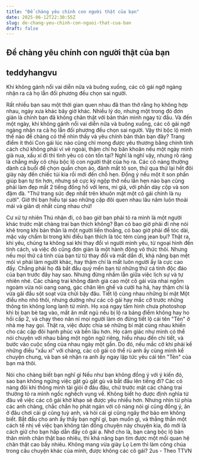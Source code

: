 ```yaml
---
title: "Để chàng yêu chính con người thật của bạn"
date: 2025-06-12T22:30:55Z
slug: de-chang-yeu-chinh-con-nguoi-that-cua-ban
draft: false
---
```


## Để chàng yêu chính con người thật của bạn

## teddyhangvu

Khi không gánh nổi vai diễn nữa và buông xuống, các cô gái ngỡ ngàng nhận ra cả họ lẫn đối phương đều chọn sai người.

Rất nhiều bạn sau một thời gian quen nhau đã than thở rằng họ không hợp nhau, ngày xưa khác bây giờ khác. Nhiều lý do, nhưng một trong đó đơn giản là chính bạn đã không chân thật với bản thân mình ngay từ đầu. Và đến một ngày, khi không gánh nổi vai diễn nữa và buông xuống, các cô gái ngỡ ngàng nhận ra cả họ lẫn đối phương đều chọn sai người.
Vậy thì bộc lộ mình thế nào để chàng có thể nhìn thấy và yêu chính bản thân bạn đây?
Trang điểm ít thôi
Con gái lúc nào cũng chỉ mong được yêu thương bằng chính tính cách chứ không phải vì vẻ ngoài, thậm chí họ băn khoăn nếu một ngày mình già nua, xấu xí đi thì tình yêu có còn tồn tại? Nghĩ là nghĩ vậy, nhưng rõ ràng là chẳng mấy cô chịu bộc lộ con người thật của họ ra. 
Các cô nàng thường dành cả buổi để chọn quần chọn áo, đánh mắt tô son, thử qua thử lại hết đôi giày này đến chiếc túi kia rồi mới đến chỗ hẹn. Đồng ý nếu một ít son phấn giúp bạn tự tin hơn, nhưng sẽ cực kỳ ngộp thở nếu lần hẹn nào bạn cũng phải làm đẹp mất 2 tiếng đồng hồ với lens, mi giả, với phấn dày cộp và son đậm đà. 
"Thứ trang sức đẹp nhất trên khuôn mặt một cô gái chính là nụ cười". Giờ thì bạn hiểu tại sao những cặp đôi quen nhau lâu năm luôn thoải mái và giản dị nhất cùng nhau chứ!

​Cư xử tự nhiên
Thú nhận đi, có bao giờ bạn phải tỏ ra mình là một người khác trước mặt chàng trai bạn thích không? Bạn có bao giờ phải đi nhẹ nói khẽ trong khi bản thân là một người liến thoắng, có bao giờ phải để tóc dài, mặc váy chấm bi trong khi điều bạn thích là tóc tém cùng jean bụi? 
Thật ra, khi yêu, chúng ta không sai khi thay đổi vì người mình yêu, từ ngoại hình đến tính cách, và việc đó cũng đơn giản là một hành động vô thức thôi. Nhưng nếu mọi thứ cá tính của bạn từ từ thay đổi và mất dần đi, khả năng bạn mệt mỏi vì phải làm người khác, hay thậm chí là mất luôn người ấy là cực cao đấy. Chẳng phải họ đã bắt đầu quý mến bạn từ những thứ cá tính độc đáo của bạn trước đây hay sao.
Nhưng đừng nhầm lẫn giữa việc lịch sự và tự nhiên nhé. Các chàng trai không đánh giá cao một cô gái vừa nhai ngồm ngoàm vừa nói oang oang, gác chân lên ghế và cười ha hả, hay thậm chí là vừa gãi đầu sột soạt vừa chửi bậy đâu.
Tiết lộ cùng nhau những bí mật
Một điều nho nhỏ thôi, nhưng dường như các cô gái hay mắc cỡ trước những thông tin không long lanh từ mình. Họ xoá ngay tấm hình chưa photoshop khi bị bạn bè tag vào, mất ăn mất ngủ nếu bị lộ ra bảng điểm không hay ho hồi cấp 2, và chạy theo năn nỉ mọi người làm ơn đừng tiết lộ cái tên "Tẻn" ở nhà mẹ hay gọi.
Thật ra, việc được chia sẻ những bí mật cùng nhau khiến cho các cặp đôi hạnh phúc và bền lâu hơn. Họ cảm giác như mình có thể nói chuyện với nhau bằng một ngôn ngữ riêng, hiểu nhau đến chi tiết, và bước vào cuộc sống của nhau ngày một gần. Do đó, nếu mắc cỡ khi phải kể những điều "xấu xí" với chàng, các cô gái có thể rủ anh ấy cùng mình kể chuyện chung, và bạn sẽ nhận ra anh ấy ngay lập tức yêu cái tên "Tẻn" của bạn mà thôi.

​Nói cho chàng biết bạn nghĩ gì
Nếu như bạn không đồng ý với ý kiến đó, sao bạn không ngừng việc gật gù gật gù và bắt đầu lên tiếng đi?
Các cô nàng đôi khi thông minh tài giỏi ở đâu đâu, chứ trước mặt các chàng trai thường tỏ ra mình ngốc nghếch vụng về. Không biết họ được định nghĩa từ đâu về việc các cô gái khờ khạo sẽ được yêu nhiều hơn. Nhưng nhìn từ phía các anh chàng, chắc chắn họ phát ngán với cô nàng nói gì cũng đồng ý, ăn ở đâu chơi cái gì cũng tuỳ anh, và hỏi cái gì cũng ngây thơ bảo em không biết.
Bắt đầu cho anh ấy thấy bạn nghĩ gì, bạn muốn gì, và thẳng thắn một cách tế nhị về việc bạn không tán đồng chuyện này chuyện kia, đó mới là cách giữ cho bạn hấp dẫn đấy cô gái ạ.
Nhớ cho là, bạn càng bộc lộ bản thân mình chân thật bao nhiêu, thì khả năng bạn tìm được một mối quan hệ chân thật cao bấy nhiêu. Không mang vừa giày Lọ Lem thì làm công chúa trong câu chuyện khác của mình, được không các cô gái?
 2us  - Theo TTVN